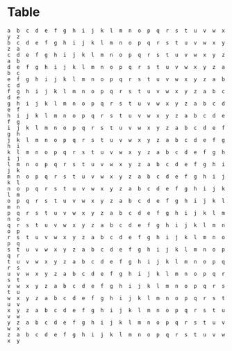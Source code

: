 # Table

    a  b  c  d  e  f  g  h  i  j  k  l  m  n  o  p  q  r  s  t  u  v  w  x  y  z    b  c  d  e  f  g  h  i  j  k  l  m  n  o  p  q  r  s  t  u  v  w  x  y  z  a    c  d  e  f  g  h  i  j  k  l  m  n  o  p  q  r  s  t  u  v  w  x  y  z  a  b    d  e  f  g  h  i  j  k  l  m  n  o  p  q  r  s  t  u  v  w  x  y  z  a  b  c    e  f  g  h  i  j  k  l  m  n  o  p  q  r  s  t  u  v  w  x  y  z  a  b  c  d    f  g  h  i  j  k  l  m  n  o  p  q  r  s  t  u  v  w  x  y  z  a  b  c  d  e    g  h  i  j  k  l  m  n  o  p  q  r  s  t  u  v  w  x  y  z  a  b  c  d  e  f    h  i  j  k  l  m  n  o  p  q  r  s  t  u  v  w  x  y  z  a  b  c  d  e  f  g    i  j  k  l  m  n  o  p  q  r  s  t  u  v  w  x  y  z  a  b  c  d  e  f  g  h    j  k  l  m  n  o  p  q  r  s  t  u  v  w  x  y  z  a  b  c  d  e  f  g  h  i    k  l  m  n  o  p  q  r  s  t  u  v  w  x  y  z  a  b  c  d  e  f  g  h  i  j    l  m  n  o  p  q  r  s  t  u  v  w  x  y  z  a  b  c  d  e  f  g  h  i  j  k    m  n  o  p  q  r  s  t  u  v  w  x  y  z  a  b  c  d  e  f  g  h  i  j  k  l    n  o  p  q  r  s  t  u  v  w  x  y  z  a  b  c  d  e  f  g  h  i  j  k  l  m    o  p  q  r  s  t  u  v  w  x  y  z  a  b  c  d  e  f  g  h  i  j  k  l  m  n    p  q  r  s  t  u  v  w  x  y  z  a  b  c  d  e  f  g  h  i  j  k  l  m  n  o    q  r  s  t  u  v  w  x  y  z  a  b  c  d  e  f  g  h  i  j  k  l  m  n  o  p    r  s  t  u  v  w  x  y  z  a  b  c  d  e  f  g  h  i  j  k  l  m  n  o  p  q    s  t  u  v  w  x  y  z  a  b  c  d  e  f  g  h  i  j  k  l  m  n  o  p  q  r    t  u  v  w  x  y  z  a  b  c  d  e  f  g  h  i  j  k  l  m  n  o  p  q  r  s    u  v  w  x  y  z  a  b  c  d  e  f  g  h  i  j  k  l  m  n  o  p  q  r  s  t    v  w  x  y  z  a  b  c  d  e  f  g  h  i  j  k  l  m  n  o  p  q  r  s  t  u    w  x  y  z  a  b  c  d  e  f  g  h  i  j  k  l  m  n  o  p  q  r  s  t  u  v    x  y  z  a  b  c  d  e  f  g  h  i  j  k  l  m  n  o  p  q  r  s  t  u  v  w    y  z  a  b  c  d  e  f  g  h  i  j  k  l  m  n  o  p  q  r  s  t  u  v  w  x    z  a  b  c  d  e  f  g  h  i  j  k  l  m  n  o  p  q  r  s  t  u  v  w  x  y